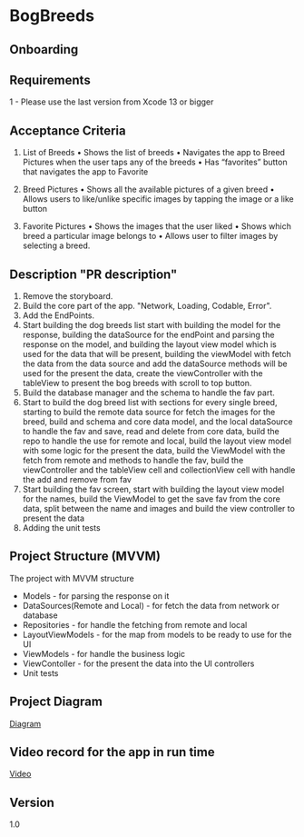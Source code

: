 # BogBreeds

## Onboarding
## Requirements
1 - Please use the last version from Xcode 13 or bigger

## Acceptance Criteria
1. List of Breeds
• Shows the list of breeds
• Navigates the app to Breed Pictures when the user taps any of the breeds • Has “favorites” button that navigates the app to Favorite

2. Breed Pictures
• Shows all the available pictures of a given breed
• Allows users to like/unlike specific images by tapping the image or a like button

3. Favorite Pictures
• Shows the images that the user liked
• Shows which breed a particular image belongs to • Allows user to filter images by selecting a breed.

## Description "PR description"
1. Remove the storyboard.
2. Build the core part of the app. "Network, Loading, Codable, Error".
3. Add the EndPoints.
4. Start building the dog breeds list start with building the model for the response, building the dataSource for the endPoint and parsing the response on the model, and building the layout view model which is used for the data that will be present, building the viewModel with fetch the data from the data source and add the dataSource methods will be used for the present the data, create the viewController with the tableView to present the bog breeds with scroll to top button.
5. Build the database manager and the schema to handle the fav part.
6. Start to build the dog breed list with sections for every single breed, starting to build the remote data source for fetch the images for the breed, build and schema and core data model, and the local dataSource to handle the fav and save, read and delete from core data, build the repo to handle the use for remote and local, build the layout view model with some logic for the present the data, build the ViewModel with the fetch from remote and methods to handle the fav, build the viewController and the tableView cell and collectionView cell with handle the add and remove from fav
7. Start building the fav screen, start with building the layout view model for the names, build the ViewModel to get the save fav from the core data, split between the name and images and build the view controller to present the data
8. Adding the unit tests

## Project Structure (MVVM)
The project with MVVM structure
- Models - for parsing the response on it
- DataSources(Remote and Local) - for fetch the data from network or database
- Repositories - for handle the fetching from remote and local 
- LayoutViewModels - for the map from models to be ready to use for the UI
- ViewModels - for handle the business logic
- ViewContoller - for the present the data into the UI controllers
- Unit tests

## Project Diagram
[Diagram](https://lucid.app/lucidchart/2f79dd1b-cd4c-4f80-b303-ab64ef619f95/edit?viewport_loc=-11%2C-11%2C2048%2C1203%2C0_0&invitationId=inv_81b6f980-83f1-41b3-903a-1530b7335265#)

## Video record for the app in run time
[Video](https://www.mediafire.com/file/pgcjkx1rfk4u53g/Simulator+Screen+Recording+-+iPhone+12+-+2022-11-04+at+01.36.16.mp4/file)

## Version
1.0
